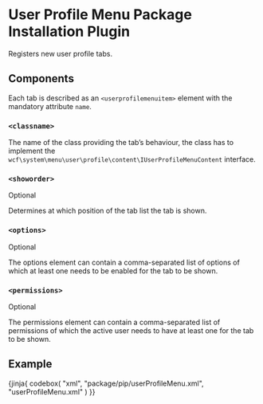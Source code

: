 # User Profile Menu Package Installation Plugin

Registers new user profile tabs.

## Components

Each tab is described as an `<userprofilemenuitem>` element with the mandatory attribute `name`.

### `<classname>`

The name of the class providing the tab’s behaviour,
the class has to implement the `wcf\system\menu\user\profile\content\IUserProfileMenuContent` interface.

### `<showorder>`

<span class="label label-info">Optional</span>

Determines at which position of the tab list the tab is shown.

### `<options>`

<span class="label label-info">Optional</span>

The options element can contain a comma-separated list of options of which at least one needs to be enabled for the tab to be shown.

### `<permissions>`

<span class="label label-info">Optional</span>

The permissions element can contain a comma-separated list of permissions of which the active user needs to have at least one for the tab to be shown.

## Example

{jinja{ codebox(
    "xml",
    "package/pip/userProfileMenu.xml",
    "userProfileMenu.xml"
) }}
